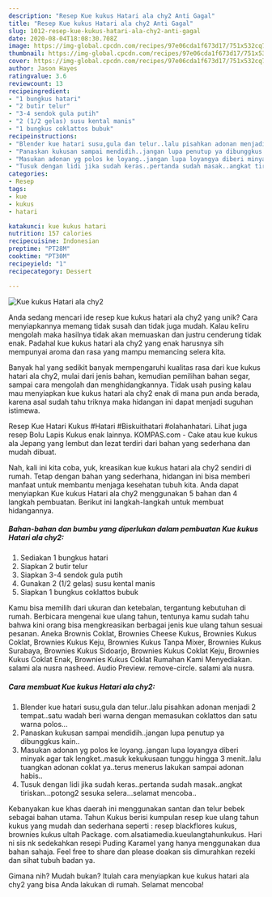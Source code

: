 ```yaml
---
description: "Resep Kue kukus Hatari ala chy2 Anti Gagal"
title: "Resep Kue kukus Hatari ala chy2 Anti Gagal"
slug: 1012-resep-kue-kukus-hatari-ala-chy2-anti-gagal
date: 2020-08-04T18:08:30.708Z
image: https://img-global.cpcdn.com/recipes/97e06cda1f673d17/751x532cq70/kue-kukus-hatari-ala-chy2-foto-resep-utama.jpg
thumbnail: https://img-global.cpcdn.com/recipes/97e06cda1f673d17/751x532cq70/kue-kukus-hatari-ala-chy2-foto-resep-utama.jpg
cover: https://img-global.cpcdn.com/recipes/97e06cda1f673d17/751x532cq70/kue-kukus-hatari-ala-chy2-foto-resep-utama.jpg
author: Jason Hayes
ratingvalue: 3.6
reviewcount: 13
recipeingredient:
- "1 bungkus hatari"
- "2 butir telur"
- "3-4 sendok gula putih"
- "2 (1/2 gelas) susu kental manis"
- "1 bungkus coklattos bubuk"
recipeinstructions:
- "Blender kue hatari susu,gula dan telur..lalu pisahkan adonan menjadi 2 tempat..satu wadah beri warna dengan memasukan coklattos dan satu warna polos..."
- "Panaskan kukusan sampai mendidih..jangan lupa penutup ya dibunggkus kain.."
- "Masukan adonan yg polos ke loyang..jangan lupa loyangya diberi minyak agar tak lengket..masuk kekukusaan tunggu hingga 3 menit..lalu tuangkan adonan coklat ya..terus menerus lakukan sampai adonan habis.."
- "Tusuk dengan lidi jika sudah keras..pertanda sudah masak..angkat tiriskan...potong2 sesuka selera...selamat mencoba.."
categories:
- Resep
tags:
- kue
- kukus
- hatari

katakunci: kue kukus hatari 
nutrition: 157 calories
recipecuisine: Indonesian
preptime: "PT28M"
cooktime: "PT30M"
recipeyield: "1"
recipecategory: Dessert

---
```



![Kue kukus Hatari ala chy2](https://img-global.cpcdn.com/recipes/97e06cda1f673d17/751x532cq70/kue-kukus-hatari-ala-chy2-foto-resep-utama.jpg)

Anda sedang mencari ide resep kue kukus hatari ala chy2 yang unik? Cara menyiapkannya memang tidak susah dan tidak juga mudah. Kalau keliru mengolah maka hasilnya tidak akan memuaskan dan justru cenderung tidak enak. Padahal kue kukus hatari ala chy2 yang enak harusnya sih mempunyai aroma dan rasa yang mampu memancing selera kita.

Banyak hal yang sedikit banyak mempengaruhi kualitas rasa dari kue kukus hatari ala chy2, mulai dari jenis bahan, kemudian pemilihan bahan segar, sampai cara mengolah dan menghidangkannya. Tidak usah pusing kalau mau menyiapkan kue kukus hatari ala chy2 enak di mana pun anda berada, karena asal sudah tahu triknya maka hidangan ini dapat menjadi suguhan istimewa.

Resep Kue Hatari Kukus #Hatari #Biskuithatari #olahanhatari. Lihat juga resep Bolu Lapis Kukus enak lainnya. KOMPAS.com - Cake atau kue kukus ala Jepang yang lembut dan lezat terdiri dari bahan yang sederhana dan mudah dibuat.


Nah, kali ini kita coba, yuk, kreasikan kue kukus hatari ala chy2 sendiri di rumah. Tetap dengan bahan yang sederhana, hidangan ini bisa memberi manfaat untuk membantu menjaga kesehatan tubuh kita. Anda dapat menyiapkan Kue kukus Hatari ala chy2 menggunakan 5 bahan dan 4 langkah pembuatan. Berikut ini langkah-langkah untuk membuat hidangannya.

<!--inarticleads1-->

##### Bahan-bahan dan bumbu yang diperlukan dalam pembuatan Kue kukus Hatari ala chy2:

1. Sediakan 1 bungkus hatari
1. Siapkan 2 butir telur
1. Siapkan 3-4 sendok gula putih
1. Gunakan 2 (1/2 gelas) susu kental manis
1. Siapkan 1 bungkus coklattos bubuk


Kamu bisa memilih dari ukuran dan ketebalan, tergantung kebutuhan di rumah. Berbicara mengenai kue ulang tahun, tentunya kamu sudah tahu bahwa kini orang bisa mengkreasikan berbagai jenis kue ulang tahun sesuai pesanan. Aneka Brownis Coklat, Brownies Cheese Kukus, Brownies Kukus Coklat, Brownies Kukus Keju, Brownies Kukus Tanpa Mixer, Brownies Kukus Surabaya, Brownies Kukus Sidoarjo, Brownies Kukus Coklat Keju, Brownies Kukus Coklat Enak, Brownies Kukus Coklat Rumahan Kami Menyediakan. salami ala nusra nasheed. Audio Preview. remove-circle. salami ala nusra. 

<!--inarticleads2-->

##### Cara membuat Kue kukus Hatari ala chy2:

1. Blender kue hatari susu,gula dan telur..lalu pisahkan adonan menjadi 2 tempat..satu wadah beri warna dengan memasukan coklattos dan satu warna polos...
1. Panaskan kukusan sampai mendidih..jangan lupa penutup ya dibunggkus kain..
1. Masukan adonan yg polos ke loyang..jangan lupa loyangya diberi minyak agar tak lengket..masuk kekukusaan tunggu hingga 3 menit..lalu tuangkan adonan coklat ya..terus menerus lakukan sampai adonan habis..
1. Tusuk dengan lidi jika sudah keras..pertanda sudah masak..angkat tiriskan...potong2 sesuka selera...selamat mencoba..


Kebanyakan kue khas daerah ini menggunakan santan dan telur bebek sebagai bahan utama. Tahun Kukus berisi kumpulan resep kue ulang tahun kukus yang mudah dan sederhana seperti : resep blackflores kukus, brownies kukus ultah Package. com.alsatiamedia.kueulangtahunkukus. Hari ni sis nk sedekahkan resepi Puding Karamel yang hanya menggunakan dua bahan sahaja. Feel free to share dan please doakan sis dimurahkan rezeki dan sihat tubuh badan ya. 

Gimana nih? Mudah bukan? Itulah cara menyiapkan kue kukus hatari ala chy2 yang bisa Anda lakukan di rumah. Selamat mencoba!
